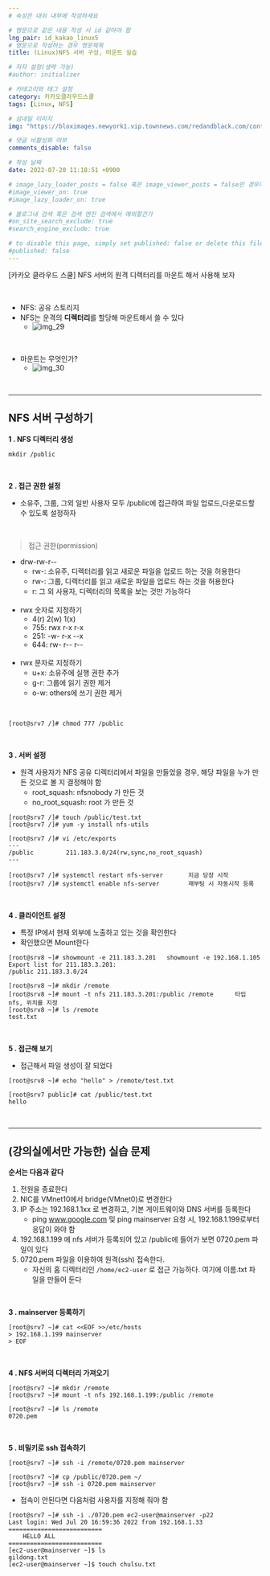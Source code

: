 ```yaml
---
# 속성은 대쉬 내부에 작성하세요

# 영문으로 같은 내용 작성 시 id 같아야 함
lng_pair: id_kakao_linux5
# 영문으로 작성하는 경우 영문제목
title: (Linux)NFS 서버 구성, 머운트 실습

# 저자 설정(생략 가능)
#author: initializer

# 카테고리와 태그 설정
category: 카카오클라우드스쿨
tags: [Linux, NFS]

# 섬네일 이미지
img: "https://bloximages.newyork1.vip.townnews.com/redandblack.com/content/tncms/assets/v3/editorial/4/59/45940eb2-5403-11e9-a843-db0e4491cc90/5ca13d8453042.image.jpg"

# 댓글 비활성화 여부
comments_disable: false

# 작성 날짜
date: 2022-07-20 11:18:51 +0900

# image_lazy_loader_posts = false 혹은 image_viewer_posts = false인 경우에만 사용하세요
#image_viewer_on: true
#image_lazy_loader_on: true

# 블로그내 검색 혹은 검색 엔진 검색에서 예외할건가
#on_site_search_exclude: true
#search_engine_exclude: true

# to disable this page, simply set published: false or delete this file
#published: false
---
```


<!-- outline-start -->

[카카오 클라우드 스쿨] NFS 서버의 원격 디렉터리를 마운트 해서 사용해 보자

<!-- outline-end -->

<br>

* NFS: 공유 스토리지
* NFS는 운격의 **디렉터리**를 할당해 마운트해서 쓸 수 있다
  * ![img_29](https://user-images.githubusercontent.com/104918800/181050207-430049f8-c34c-4348-a338-c0d72671826c.jpg)

<br>

* 마운트는 무엇인가?
  * ![img_30](https://user-images.githubusercontent.com/104918800/181050215-843d0c7b-408d-4e5e-894f-ea133659ad83.jpg)

<br>
<hr>

## NFS 서버 구성하기

**1 . NFS 디렉터리 생성**

```shell
mkdir /public
```

<br>

**2 . 접근 권한 설정**

* 소유주, 그룹, 그외 일반 사용자 모두 /public에 접근하여 파일 업로드,다운로드할 수 있도록 설정하자

<br>

> 접근 권한(permission)
* drw-rw-r--
  * rw-: 소유주, 디렉터리를 읽고 새로운 파일을 업로드 하는 것을 허용한다
  * rw-: 그룹, 디렉터리를 읽고 새로운 파일을 업로드 하는 것을 허용한다
  * r: 그 외 사용자, 디렉터리의 목록을 보는 것만 가능하다 <br><br>
* rwx 숫자로 지정하기
  * 4(r) 2(w) 1(x)
  * 755: rwx r-x r-x
  * 251: -w- r-x --x
  * 644: rw- r-- r-- <br><br>
* rwx 문자로 지정하기
  * u+x: 소유주에 실행 권한 추가
  * g-r: 그룹에 읽기 권한 제거
  * o-w: others에 쓰기 권한 제거

<br>

```shell
[root@srv7 /]# chmod 777 /public
```

<br>

**3 . 서버 설정**

* 원격 사용자가 NFS 공유 디렉터리에서 파일을 만들었을 경우, 해당 파일을 누가 만든 것으로 볼 지 결정해야 함
  * root_squash: nfsnobody 가 만든 것
  * no_root_squash: root 가 만든 것

```shell
[root@srv7 /]# touch /public/test.txt
[root@srv7 /]# yum -y install nfs-utils

[root@srv7 /]# vi /etc/exports
---
/public         211.183.3.0/24(rw,sync,no_root_squash)
---

[root@srv7 /]# systemctl restart nfs-server       지금 당장 시작
[root@srv7 /]# systemctl enable nfs-server        재부팅 시 자동시작 등록
```

<br>

**4 . 클라이언트 설정**
* 특정 IP에서 현재 외부에 노출하고 있는 것을 확인한다
* 확인했으면 Mount한다

```shell
[root@srv8 ~]# showmount -e 211.183.3.201   showmount -e 192.168.1.105
Export list for 211.183.3.201:
/public 211.183.3.0/24

[root@srv8 ~]# mkdir /remote
[root@srv8 ~]# mount -t nfs 211.183.3.201:/public /remote      타입 nfs, 위치를 지정
[root@srv8 ~]# ls /remote
test.txt
```

<br>

**5 . 접근해 보기**
* 접근해서 파일 생성이 잘 되었다

```shell
[root@srv8 ~]# echo "hello" > /remote/test.txt

[root@srv7 public]# cat /public/test.txt
hello
```

<br>
<hr>

## (강의실에서만 가능한) 실습 문제

**순서는 다음과 같다**

1. 전원을 종료한다
2. NIC를 VMnet10에서 bridge(VMnet0)로 변경한다
3. IP 주소는 192.168.1.1xx 로 변경하고, 기본 게이트웨이와 DNS 서버를 등록한다
   * ping www.google.com 및 ping mainserver 요청 시, 192.168.1.199로부터 응답이 와야 함
4. 192.168.1.199 에 nfs 서버가 등록되어 있고 /public에 들어가 보면 0720.pem 파일이 있다
5. 0720.pem 파일을 이용하여 원격(ssh) 접속한다.
   * 자신의 홈 디렉터리인 `/home/ec2-user` 로 접근 가능하다. 여기에 이름.txt 파일을 만들어 둔다

<br>

**3 . mainserver 등록하기**

```shell
[root@srv7 ~]# cat <<EOF >>/etc/hosts
> 192.168.1.199 mainserver
> EOF
```

<br>

**4 . NFS 서버의 디렉터리 가져오기**

```shell
[root@srv7 ~]# mkdir /remote
[root@srv7 ~]# mount -t nfs 192.168.1.199:/public /remote

[root@srv7 ~]# ls /remote
0720.pem
```

<br>

**5 . 비밀키로 ssh 접속하기**

```shell
[root@srv7 ~]# ssh -i /remote/0720.pem mainserver

[root@srv7 ~]# cp /public/0720.pem ~/
[root@srv7 ~]# ssh -i 0720.pem mainserver
```

* 접속이 안된다면 다음처럼 사용자를 지정해 줘야 함

```shell
[root@srv7 ~]# ssh -i ./0720.pem ec2-user@mainserver -p22
Last login: Wed Jul 20 16:59:36 2022 from 192.168.1.33
==========================
	HELLO ALL
==========================
[ec2-user@mainserver ~]$ ls
gildong.txt
[ec2-user@mainserver ~]$ touch chulsu.txt
```
